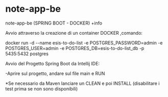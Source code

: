 # note-app-be
note-app-be (SPRING BOOT - DOCKER)  +info 

Avvio attraverso la creazione di un container DOCKER ,comando:

docker run -d --name esis-to-do-list -e POSTGRES_PASSWORD=admin -e POSTGRES_USER=admin -e POSTGRES_DB=esis-to-do-list_db -p 5435:5432 postgres


Avvio del Progetto Spring Boot da Intellij IDE:

-Aprire sul progetto, andare sul file main e RUN

*Se necessario da Maven lanciare un CLEAN e poi INSTALL (disabilitare i test prima se non sono disponibili)
